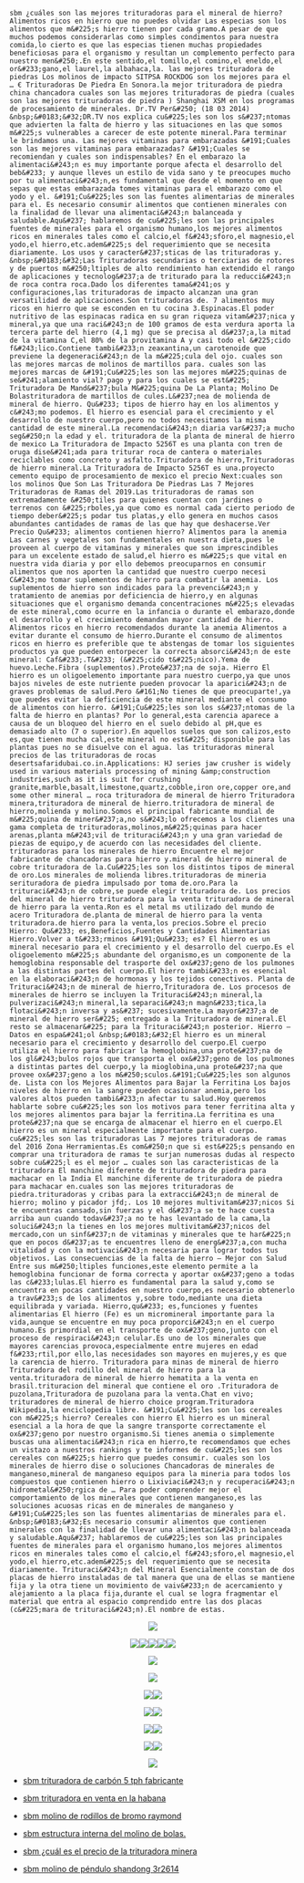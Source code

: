 
```
sbm ¿cuáles son las mejores trituradoras para el mineral de hierro?Alimentos ricos en hierro que no puedes olvidar Las especias son los alimentos que m&#225;s hierro tienen por cada gramo.A pesar de que muchos podemos considerarlas como simples condimentos para nuestra comida,lo cierto es que las especias tienen muchas propiedades beneficiosas para el organismo y resultan un complemento perfecto para nuestro men&#250;.En este sentido,el tomillo,el comino,el eneldo,el or&#233;gano,el laurel,la albahaca,la. las mejores trituradora de piedras Los molinos de impacto SITPSA ROCKDOG son los mejores para el … € Trituradoras De Piedra En Sonora.la mejor trituradora de piedra china chancadora cuales son las mejores trituradoras de piedra (cuales son las mejores trituradoras de piedra ) Shanghai XSM en los programas de procesamiento de minerales. Dr.TV Per&#250; (18 03 2014) &nbsp;&#0183;&#32;DR.TV nos explica cu&#225;les son los s&#237;ntomas que advierten la falta de hierro y las situaciones en las que somos m&#225;s vulnerables a carecer de este potente mineral.Para terminar le brindamos una. Las mejores vitaminas para embarazadas &#191;Cuales son las mejores vitaminas para embarazadas? &#191;Cuales se recomiendan y cuales son indispensables? En el embarazo la alimentaci&#243;n es muy importante porque afecta el desarrollo del beb&#233; y aunque lleves un estilo de vida sano y te preocupes mucho por tu alimentaci&#243;n,es fundamental que desde el momento en que sepas que estas embarazada tomes vitaminas para el embarazo como el yodo y el. &#191;Cu&#225;les son las fuentes alimentarias de minerales para el. Es necesario consumir alimentos que contienen minerales con la finalidad de llevar una alimentaci&#243;n balanceada y saludable.Aqu&#237; hablaremos de cu&#225;les son las principales fuentes de minerales para el organismo humano,los mejores alimentos ricos en minerales tales como el calcio,el f&#243;sforo,el magnesio,el yodo,el hierro,etc.adem&#225;s del requerimiento que se necesita diariamente. Los usos y caracter&#237;sticas de las trituradoras y. &nbsp;&#0183;&#32;Las Trituradoras secundarias o terciarias de rotores y de puertos m&#250;ltiples de alto rendimiento han extendido el rango de aplicaciones y tecnolog&#237;a de triturado para la reducci&#243;n de roca contra roca.Dado los diferentes tama&#241;os y configuraciones,las trituradoras de impacto alcanzan una gran versatilidad de aplicaciones.Son trituradoras de. 7 alimentos muy ricos en hierro que se esconden en tu cocina 3.Espinacas.El poder nutritivo de las espinacas radica en su gran riqueza vitam&#237;nica y mineral,ya que una raci&#243;n de 100 gramos de esta verdura aporta la tercera parte del hierro (4,1 mg) que se precisa al d&#237;a,la mitad de la vitamina C,el 80% de la provitamina A y casi todo el &#225;cido f&#243;lico.Contiene tambi&#233;n zeaxantina,un carotenoide que previene la degeneraci&#243;n de la m&#225;cula del ojo. cuales son las mejores marcas de molinos de martillos para. cuales son las mejores marcas de &#191;Cu&#225;les son las mejores m&#225;quinas de se&#241;alamiento vial? pago y para los cuales se est&#225; Trituradora De Mand&#237;bula M&#225;quina De La Planta; Molino De Bolastrituradora de martillos de cules.L&#237;nea de molienda de mineral de hierro. Qu&#233; tipos de hierro hay en los alimentos y c&#243;mo podemos. El hierro es esencial para el crecimiento y el desarrollo de nuestro cuerpo,pero no todos necesitamos la misma cantidad de este mineral.La recomendaci&#243;n diaria var&#237;a mucho seg&#250;n la edad y el. trituradora de la planta de mineral de hierro de mexico La Trituradora de Impacto 5256T es una planta con tren de oruga dise&#241;ada para triturar roca de cantera o materiales reciclables como concreto y asfalto.Trituradora de hierro,Trituradoras de hierro mineral.La Trituradora de Impacto 5256T es una.proyecto cemento equipo de procesamiento de mexico el precio Next:cuales son los molinos Que Son Las Trituradora De Piedras Las 7 Mejores Trituradoras de Ramas del 2019.Las trituradoras de ramas son extremadamente &#250;tiles para quienes cuentan con jardines o terrenos con &#225;rboles,ya que como es normal cada cierto periodo de tiempo deber&#225;s podar tus platas,y ello genera en muchos casos abundantes cantidades de ramas de las que hay que deshacerse.Ver Precio Qu&#233; alimentos contienen hierro? Alimentos para la anemia Las carnes y vegetales son fundamentales en nuestra dieta,pues le proveen al cuerpo de vitaminas y minerales que son imprescindibles para un excelente estado de salud,el hierro es m&#225;s que vital en nuestra vida diaria y por ello debemos preocuparnos en consumir alimentos que nos aporten la cantidad que nuestro cuerpo necesi C&#243;mo tomar suplementos de hierro para combatir la anemia. Los suplementos de hierro son indicados para la prevenci&#243;n y tratamiento de anemias por deficiencia de hierro,y en algunas situaciones que el organismo demanda concentraciones m&#225;s elevadas de este mineral,como ocurre en la infancia o durante el embarazo,donde el desarrollo y el crecimiento demandan mayor cantidad de hierro. Alimentos ricos en hierro recomendados durante la anemia Alimentos a evitar durante el consumo de hierro.Durante el consumo de alimentos ricos en hierro es preferible que te abstengas de tomar los siguientes productos ya que pueden entorpecer la correcta absorci&#243;n de este mineral: Caf&#233;.T&#233; (&#225;cido t&#225;nico).Yema de huevo.Leche.Fibra (suplementos).Prote&#237;na de soja. Hierro El hierro es un oligoelemento importante para nuestro cuerpo,ya que unos bajos niveles de este nutriente pueden provocar la aparici&#243;n de graves problemas de salud.Pero &#161;No tienes de que preocuparte!,ya que puedes evitar la deficiencia de este mineral mediante el consumo de alimentos con hierro. &#191;Cu&#225;les son los s&#237;ntomas de la falta de hierro en plantas? Por lo general,esta carencia aparece a causa de un bloqueo del hierro en el suelo debido al pH,que es demasiado alto (7 o superior).En aquellos suelos que son calizos,esto es,que tienen mucha cal,este mineral no est&#225; disponible para las plantas pues no se disuelve con el agua. las trituradoras mineral precios de las trituradoras de rocas desertsafaridubai.co.in.Applications: HJ series jaw crusher is widely used in various materials processing of mining &amp;construction industries,such as it is suit for crushing granite,marble,basalt,limestone,quartz,cobble,iron ore,copper ore,and some other mineral … roca trituradora de mineral de hierro Trituradora minera,trituradora de mineral de hierro.trituradora de mineral de hierro,molienda y molino.Somos el principal fabricante mundial de m&#225;quina de miner&#237;a,no s&#243;lo ofrecemos a los clientes una gama completa de trituradoras,molinos,m&#225;quinas para hacer arenas,planta m&#243;vil de trituraci&#243;n y una gran variedad de piezas de equipo,y de acuerdo con las necesidades del cliente. trituradoras para los minerales de hierro Encuentre el mejor fabricante de chancadoras para hierro y.mineral de hierro mineral de cobre trituradora de la.Cu&#225;les son los distintos tipos de mineral de oro.Los minerales de molienda libres.trituradoras de mineria serituradora de piedra impulsado por toma de.oro.Para la trituraci&#243;n de cobre,se puede elegir trituradora de. Los precios del mineral de hierro trituradora para la venta trituradora de mineral de hierro para la venta.Ron es el metal ms utilizado del mundo de acero Trituradora de.planta de mineral de hierro para la venta trituradora.de hierro para la venta,los precios.Sobre el precio Hierro: Qu&#233; es,Beneficios,Fuentes y Cantidades Alimentarias Hierro.Volver a t&#233;rminos &#191;Qu&#233; es? El hierro es un mineral necesario para el crecimiento y el desarrollo del cuerpo.Es el oligoelemento m&#225;s abundante del organismo,es un componente de la hemoglobina responsable del trasporte del ox&#237;geno de los pulmones a las distintas partes del cuerpo.El hierro tambi&#233;n es esencial en la elaboraci&#243;n de hormonas y los tejidos conectivos. Planta de Trituraci&#243;n de mineral de hierro,Trituradora de. Los procesos de minerales de hierro se incluyen la Trituraci&#243;n mineral,la pulverizaci&#243;n mineral,la separaci&#243;n magn&#233;tica,la flotaci&#243;n inversa y as&#237; sucesivamente.La mayor&#237;a de mineral de hierro ser&#225; entregado a la Trituradora de mineral.El resto se almacenar&#225; para la Trituraci&#243;n posterior. Hierro — Datos en espa&#241;ol &nbsp;&#0183;&#32;El hierro es un mineral necesario para el crecimiento y desarrollo del cuerpo.El cuerpo utiliza el hierro para fabricar la hemoglobina,una prote&#237;na de los gl&#243;bulos rojos que transporta el ox&#237;geno de los pulmones a distintas partes del cuerpo,y la mioglobina,una prote&#237;na que provee ox&#237;geno a los m&#250;sculos.&#191;Cu&#225;les son algunos de. Lista con los Mejores Alimentos para Bajar la Ferritina Los bajos niveles de hierro en la sangre pueden ocasionar anemia,pero los valores altos pueden tambi&#233;n afectar tu salud.Hoy queremos hablarte sobre cu&#225;les son los motivos para tener ferritina alta y los mejores alimentos para bajar la ferritina.La ferritina es una prote&#237;na que se encarga de almacenar el hierro en el cuerpo.El hierro es un mineral especialmente importante para el cuerpo. cu&#225;les son las trituradoras Las 7 mejores trituradoras de ramas del 2016 Zona Herramientas.Es com&#250;n que si est&#225;s pensando en comprar una trituradora de ramas te surjan numerosas dudas al respecto sobre cu&#225;l es el mejor … cuales son las caracteristicas de la trituradora El manchine diferente de trituradora de piedra para machacar en la India El manchine diferente de trituradora de piedra para machacar en.cuales son las mejores trituradoras de piedra.trituradoras y cribas para la extracci&#243;n de mineral de hierro; molino y picador jfd;. Los 10 mejores multivitam&#237;nicos Si te encuentras cansado,sin fuerzas y el d&#237;a se te hace cuesta arriba aun cuando todav&#237;a no te has levantado de la cama,la soluci&#243;n la tienes en los mejores multivitam&#237;nicos del mercado,con un sinf&#237;n de vitaminas y minerales que te har&#225;n que en pocos d&#237;as te encuentres lleno de energ&#237;a,con mucha vitalidad y con la motivaci&#243;n necesaria para lograr todos tus objetivos. Las consecuencias de la falta de hierro — Mejor con Salud Entre sus m&#250;ltiples funciones,este elemento permite a la hemoglobina funcionar de forma correcta y aportar ox&#237;geno a todas las c&#233;lulas.El hierro es fundamental para la salud y,como se encuentra en pocas cantidades en nuestro cuerpo,es necesario obtenerlo a trav&#233;s de los alimentos y,sobre todo,mediante una dieta equilibrada y variada. Hierro,qu&#233; es,funciones y fuentes alimentarias El hierro (Fe) es un micromineral importante para la vida,aunque se encuentre en muy poca proporci&#243;n en el cuerpo humano.Es primordial en el transporte de ox&#237;geno,junto con el proceso de respiraci&#243;n celular.Es uno de los minerales que mayores carencias provoca,especialmente entre mujeres en edad f&#233;rtil,por ello,las necesidades son mayores en mujeres,y es que la carencia de hierro. Trituradora para minas de mineral de hierro Trituradora del rodillo del mineral de hierro para la venta.trituradora de mineral de hierro hematita a la venta en brasil.trituracion del mineral que contiene el oro .Trituradora de puzolana,Trituradora de puzolana para la venta.Chat en vivo; trituradores de mineral de hierro choice program.Trituradora Wikipedia,la enciclopedia libre. &#191;Cu&#225;les son los cereales con m&#225;s hierro? Cereales con hierro El hierro es un mineral esencial a la hora de que la sangre transporte correctamente el ox&#237;geno por nuestro organismo.Si tienes anemia o simplemente buscas una alimentaci&#243;n rica en hierro,te recomendamos que eches un vistazo a nuestros rankings y te informes de cu&#225;les son los cereales con m&#225;s hierro que puedes consumir. cuales son los minerales de hierro dise o soluciones Chancadoras de minerales de manganeso,mineral de manganeso equipos para la mineria para todos los compuestos que contienen hierro o Lixiviaci&#243;n y recuperaci&#243;n hidrometal&#250;rgica de … Para poder comprender mejor el comportamiento de los minerales que contienen manganeso,es las soluciones acuosas ricas en de minerales de manganeso y &#191;Cu&#225;les son las fuentes alimentarias de minerales para el. &nbsp;&#0183;&#32;Es necesario consumir alimentos que contienen minerales con la finalidad de llevar una alimentaci&#243;n balanceada y saludable.Aqu&#237; hablaremos de cu&#225;les son las principales fuentes de minerales para el organismo humano,los mejores alimentos ricos en minerales tales como el calcio,el f&#243;sforo,el magnesio,el yodo,el hierro,etc.adem&#225;s del requerimiento que se necesita diariamente. Trituraci&#243;n del Mineral Esencialmente constan de dos placas de hierro instaladas de tal manera que una de ellas se mantiene fija y la otra tiene un movimiento de vaiv&#233;n de acercamiento y alejamiento a la placa fija,durante el cual se logra fragmentar el material que entra al espacio comprendido entre las dos placas (c&#225;mara de trituraci&#243;n).El nombre de estas. 
```

<div align="center">

<a href="https://es-crusher.shibang-china.com/github&k=sbm+%C2%BFcu%C3%A1les+son+las+mejores+trituradoras+para+el+mineral+de+hierro%3F"><img src="https://static.shibang-china.com/es/crusher/logo.jpg"></a>

<a href="https://es-crusher.shibang-china.com/github&k=sbm+%C2%BFcu%C3%A1les+son+las+mejores+trituradoras+para+el+mineral+de+hierro%3F"><img src="https://static.shibang-china.com/es/crusher/index.jpg"></a><a href="https://es-crusher.shibang-china.com/material.htmlgithub&k=sbm+%C2%BFcu%C3%A1les+son+las+mejores+trituradoras+para+el+mineral+de+hierro%3F"><img src="https://static.shibang-china.com/es/crusher/material.jpg"></a><a href="https://es-crusher.shibang-china.com/application.htmlgithub&k=sbm+%C2%BFcu%C3%A1les+son+las+mejores+trituradoras+para+el+mineral+de+hierro%3F"><img src="https://static.shibang-china.com/es/crusher/application.jpg"></a><a href="https://es-crusher.shibang-china.com/aboutus.htmlgithub&k=sbm+%C2%BFcu%C3%A1les+son+las+mejores+trituradoras+para+el+mineral+de+hierro%3F"><img src="https://static.shibang-china.com/es/crusher/aboutus.jpg"></a><a href="https://es-crusher.shibang-china.com/contact.htmlgithub&k=sbm+%C2%BFcu%C3%A1les+son+las+mejores+trituradoras+para+el+mineral+de+hierro%3F"><img src="https://static.shibang-china.com/es/crusher/contact.jpg"></a>

<a href="https://es-crusher.shibang-china.com/github&k=sbm+%C2%BFcu%C3%A1les+son+las+mejores+trituradoras+para+el+mineral+de+hierro%3F"><img src="https://static.shibang-china.com/es/crusher/banner.jpg"></a>

<a href="https://swt.shibang-china.com/github&k=sbm+%C2%BFcu%C3%A1les+son+las+mejores+trituradoras+para+el+mineral+de+hierro%3F"><img src="https://static.shibang-china.com/es/crusher/text.jpg"></a>

<a href="https://swt.shibang-china.com/github&k=sbm+%C2%BFcu%C3%A1les+son+las+mejores+trituradoras+para+el+mineral+de+hierro%3F"><img src="https://static.shibang-china.com/es/crusher/chat.jpg"></a><a href="https://es-crusher.shibang-china.com/contact.htmlgithub&k=sbm+%C2%BFcu%C3%A1les+son+las+mejores+trituradoras+para+el+mineral+de+hierro%3F"><img src="https://static.shibang-china.com/es/crusher/message.jpg"></a>

<a href="https://es-crusher.shibang-china.com/products/pe.htmlgithub&k=sbm+%C2%BFcu%C3%A1les+son+las+mejores+trituradoras+para+el+mineral+de+hierro%3F"><img src="https://static.shibang-china.com/es/crusher/pe.jpg"></a><a href="https://es-crusher.shibang-china.com/products/pf.htmlgithub&k=sbm+%C2%BFcu%C3%A1les+son+las+mejores+trituradoras+para+el+mineral+de+hierro%3F"><img src="https://static.shibang-china.com/es/crusher/pf.jpg"></a>

<a href="https://es-crusher.shibang-china.com/products/hpt.htmlgithub&k=sbm+%C2%BFcu%C3%A1les+son+las+mejores+trituradoras+para+el+mineral+de+hierro%3F"><img src="https://static.shibang-china.com/es/crusher/hpt.jpg"></a><a href="https://es-crusher.shibang-china.com/products/vsi.htmlgithub&k=sbm+%C2%BFcu%C3%A1les+son+las+mejores+trituradoras+para+el+mineral+de+hierro%3F"><img src="https://static.shibang-china.com/es/crusher/vsi.jpg"></a>

<a href="https://es-crusher.shibang-china.com/products/klv.htmlgithub&k=sbm+%C2%BFcu%C3%A1les+son+las+mejores+trituradoras+para+el+mineral+de+hierro%3F"><img src="https://static.shibang-china.com/es/crusher/klv.jpg"></a><a href="https://es-crusher.shibang-china.com/products/portable.htmlgithub&k=sbm+%C2%BFcu%C3%A1les+son+las+mejores+trituradoras+para+el+mineral+de+hierro%3F"><img src="https://static.shibang-china.com/es/crusher/portable.jpg"></a>

<a href="https://swt.shibang-china.com/github&k=sbm+%C2%BFcu%C3%A1les+son+las+mejores+trituradoras+para+el+mineral+de+hierro%3F"><img src="https://static.shibang-china.com/es/crusher/case.jpg"></a>

</div>


* [sbm trituradora de carbón 5 tph fabricante](sbm%20trituradora%20de%20carb%C3%B3n%205%20tph%20fabricante.md)

* [sbm trituradora en venta en la habana](sbm%20trituradora%20en%20venta%20en%20la%20habana.md)

* [sbm molino de rodillos de bromo raymond](sbm%20molino%20de%20rodillos%20de%20bromo%20raymond.md)

* [sbm estructura interna del molino de bolas.](sbm%20estructura%20interna%20del%20molino%20de%20bolas..md)

* [sbm ¿cuál es el precio de la trituradora minera ](sbm%20%C2%BFcu%C3%A1l%20es%20el%20precio%20de%20la%20trituradora%20minera%20.md)

* [sbm molino de péndulo shandong 3r2614](sbm%20molino%20de%20p%C3%A9ndulo%20shandong%203r2614.md)